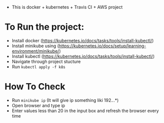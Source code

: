 - This is docker + kubernetes + Travis CI + AWS project

# To Run the project:

- Install docker (https://kubernetes.io/docs/tasks/tools/install-kubectl/)
- Install minikube using (https://kubernetes.io/docs/setup/learning-environment/minikube/)
- Install kubectl (https://kubernetes.io/docs/tasks/tools/install-kubectl/)
- Navigate through project stucture
- Run `kubectl apply -f k8s`

# How To Check

- Run `minikube ip` (It will give ip something liki 192._._.\*)
- Open browser and type ip
- Enter values less than 20 in the input box and refresh the browser every time
